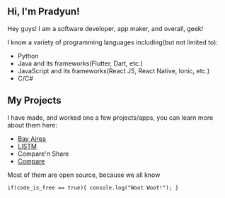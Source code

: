 ## Hi, I'm Pradyun!


Hey guys! I am a software developer, app maker, and overall, geek!

I know a variety of programming languages including(but not limited to):

- Python
- Java and its frameworks(Flutter, Dart, etc.)
- JavaScript and its frameworks(React JS, React Native, Ionic, etc.)
- C/C#



## My Projects

I have made, and worked one a few projects/apps, you can learn more about them here:

- [Bay Airea](https://pradymagal.github.io/BayAirea/)
- [LISTM](https://pradymagal.github.io/Listm/)
- Compare'n Share
- [Compare](http://accelerate.im/projects/114)

Most of them are open source, because we all know 

`
 if(code_is_free == true){
    console.log("Woot Woot!");
 }
`

